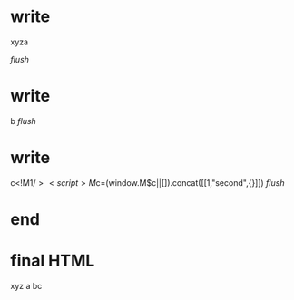 # write
  <!M$0>xyz<!M$0/><!M$1>a<script>M$c=(window.M$c||[]).concat([[0,"first",{}]])</script>
_flush_

# write
  b
_flush_

# write
  c<!M$1/><script>M$c=(window.M$c||[]).concat([[1,"second",{}]])</script>
_flush_

# end

# final HTML
  <!--M$0-->
  <html>
    <head />
    <body>
      xyz
      <!--M$0/-->
      <!--M$1-->
      a
      <script>
        M$c=(window.M$c||[]).concat([[0,"first",{}]])
      </script>
      bc
      <!--M$1/-->
      <script>
        M$c=(window.M$c||[]).concat([[1,"second",{}]])
      </script>
    </body>
  </html>
